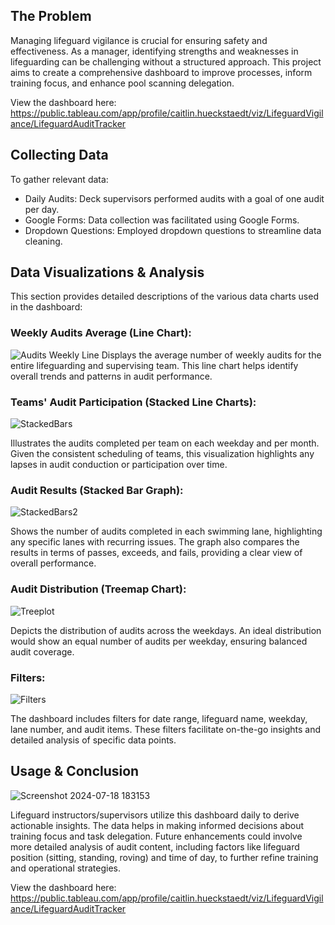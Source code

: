 ## The Problem
Managing lifeguard vigilance is crucial for ensuring safety and effectiveness. As a manager, identifying strengths and weaknesses in lifeguarding can be challenging without a structured approach. This project aims to create a comprehensive dashboard to improve processes, inform training focus, and enhance pool scanning delegation.

View the dashboard here: https://public.tableau.com/app/profile/caitlin.hueckstaedt/viz/LifeguardVigilance/LifeguardAuditTracker

## Collecting Data
To gather relevant data:

- Daily Audits: Deck supervisors performed audits with a goal of one audit per day.
- Google Forms: Data collection was facilitated using Google Forms.
- Dropdown Questions: Employed dropdown questions to streamline data cleaning.

## Data Visualizations & Analysis
This section provides detailed descriptions of the various data charts used in the dashboard:

### Weekly Audits Average (Line Chart): 
![Audits Weekly Line](https://github.com/user-attachments/assets/fee66bcc-6c42-440a-9e74-ed132eef768e)
Displays the average number of weekly audits for the entire lifeguarding and supervising team. This line chart helps identify overall trends and patterns in audit performance.

### Teams' Audit Participation (Stacked Line Charts):

![StackedBars](https://github.com/user-attachments/assets/ac6ed0c8-f796-42ac-bef2-285196242621)

Illustrates the audits completed per team on each weekday and per month. Given the consistent scheduling of teams, this visualization highlights any lapses in audit conduction or participation over time.

### Audit Results (Stacked Bar Graph):

![StackedBars2](https://github.com/user-attachments/assets/645a1213-b52c-4f23-847d-63d764593424)

Shows the number of audits completed in each swimming lane, highlighting any specific lanes with recurring issues. The graph also compares the results in terms of passes, exceeds, and fails, providing a clear view of overall performance.

### Audit Distribution (Treemap Chart): 

![Treeplot](https://github.com/user-attachments/assets/cc91b127-a661-4eac-b40c-d8fa012bea8c)

Depicts the distribution of audits across the weekdays. An ideal distribution would show an equal number of audits per weekday, ensuring balanced audit coverage.

### Filters: 

![Filters](https://github.com/user-attachments/assets/affce019-3afc-4079-9fa2-ab10387f5028)

The dashboard includes filters for date range, lifeguard name, weekday, lane number, and audit items. These filters facilitate on-the-go insights and detailed analysis of specific data points.

## Usage & Conclusion
![Screenshot 2024-07-18 183153](https://github.com/user-attachments/assets/8e1f1d02-2095-465e-8a8d-2da9cddb51b3)

Lifeguard instructors/supervisors utilize this dashboard daily to derive actionable insights. The data helps in making informed decisions about training focus and task delegation. Future enhancements could involve more detailed analysis of audit content, including factors like lifeguard position (sitting, standing, roving) and time of day, to further refine training and operational strategies.

View the dashboard here: https://public.tableau.com/app/profile/caitlin.hueckstaedt/viz/LifeguardVigilance/LifeguardAuditTracker
